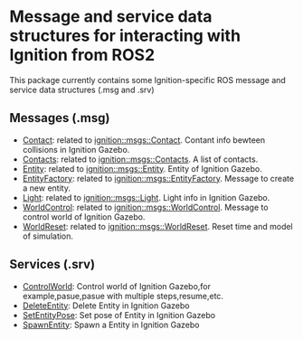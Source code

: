 # Message and service data structures for interacting with Ignition from ROS2

This package currently contains some Ignition-specific ROS message and service data structures (.msg and .srv)

## Messages (.msg)

* [Contact](msg/Contact.msg): related to [ignition::msgs::Contact](https://github.com/ignitionrobotics/ign-msgs/blob/ign-msgs7/proto/ignition/msgs/contact.proto). Contant info bewteen collisions in Ignition Gazebo.
* [Contacts](msg/Contacts.msg): related to [ignition::msgs::Contacts](https://github.com/ignitionrobotics/ign-msgs/blob/ign-msgs7/proto/ignition/msgs/contacts.proto). A list of contacts.
* [Entity](msg/Entity.msg): related to [ignition::msgs::Entity](https://github.com/ignitionrobotics/ign-msgs/blob/ign-msgs7/proto/ignition/msgs/entity.proto). Entity of Ignition Gazebo.
* [EntityFactory](msg/EntityFactory.msg): related to [ignition::msgs::EntityFactory](https://github.com/ignitionrobotics/ign-msgs/blob/ign-msgs7/proto/ignition/msgs/entity_factory.proto). Message to create a new entity.
* [Light](msg/Light.msg): related to [ignition::msgs::Light](https://github.com/ignitionrobotics/ign-msgs/blob/ign-msgs7/proto/ignition/msgs/light.proto). Light info in Ignition Gazebo.
* [WorldControl](msg/WorldControl.msg): related to [ignition::msgs::WorldControl](https://github.com/ignitionrobotics/ign-msgs/blob/ign-msgs7/proto/ignition/msgs/world_control.proto). Message to control world of Ignition Gazebo.
* [WorldReset](msg/WorldReset.msg): related to [ignition::msgs::WorldReset](https://github.com/ignitionrobotics/ign-msgs/blob/ign-msgs7/proto/ignition/msgs/world_reset.proto). Reset time and model of simulation.

## Services (.srv)

* [ControlWorld](srv/ControlWorld.srv): Control world of Ignition Gazebo,for example,pasue,pasue with multiple steps,resume,etc.
* [DeleteEntity](srv/DeleteEntity.srv): Delete Entity in Ignition Gazebo
* [SetEntityPose](srv/SetEntityPose.srv): Set pose of Entity in Ignition Gazebo
* [SpawnEntity](srv/SpawnEntity.srv): Spawn a Entity in Ignition Gazebo
